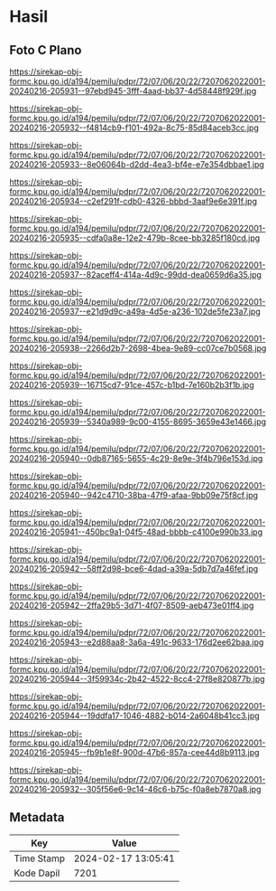 # Hasil

## Foto C Plano

https://sirekap-obj-formc.kpu.go.id/a194/pemilu/pdpr/72/07/06/20/22/7207062022001-20240216-205931--97ebd945-3fff-4aad-bb37-4d58448f929f.jpg

https://sirekap-obj-formc.kpu.go.id/a194/pemilu/pdpr/72/07/06/20/22/7207062022001-20240216-205932--f4814cb9-f101-492a-8c75-85d84aceb3cc.jpg

https://sirekap-obj-formc.kpu.go.id/a194/pemilu/pdpr/72/07/06/20/22/7207062022001-20240216-205933--8e06064b-d2dd-4ea3-bf4e-e7e354dbbae1.jpg

https://sirekap-obj-formc.kpu.go.id/a194/pemilu/pdpr/72/07/06/20/22/7207062022001-20240216-205934--c2ef291f-cdb0-4326-bbbd-3aaf9e6e391f.jpg

https://sirekap-obj-formc.kpu.go.id/a194/pemilu/pdpr/72/07/06/20/22/7207062022001-20240216-205935--cdfa0a8e-12e2-479b-8cee-bb3285f180cd.jpg

https://sirekap-obj-formc.kpu.go.id/a194/pemilu/pdpr/72/07/06/20/22/7207062022001-20240216-205937--82aceff4-414a-4d9c-99dd-dea0659d6a35.jpg

https://sirekap-obj-formc.kpu.go.id/a194/pemilu/pdpr/72/07/06/20/22/7207062022001-20240216-205937--e21d9d9c-a49a-4d5e-a236-102de5fe23a7.jpg

https://sirekap-obj-formc.kpu.go.id/a194/pemilu/pdpr/72/07/06/20/22/7207062022001-20240216-205938--2266d2b7-2698-4bea-9e89-cc07ce7b0568.jpg

https://sirekap-obj-formc.kpu.go.id/a194/pemilu/pdpr/72/07/06/20/22/7207062022001-20240216-205939--16715cd7-91ce-457c-b1bd-7e160b2b3f1b.jpg

https://sirekap-obj-formc.kpu.go.id/a194/pemilu/pdpr/72/07/06/20/22/7207062022001-20240216-205939--5340a989-9c00-4155-8695-3659e43e1466.jpg

https://sirekap-obj-formc.kpu.go.id/a194/pemilu/pdpr/72/07/06/20/22/7207062022001-20240216-205940--0db87165-5655-4c29-8e9e-3f4b796e153d.jpg

https://sirekap-obj-formc.kpu.go.id/a194/pemilu/pdpr/72/07/06/20/22/7207062022001-20240216-205940--942c4710-38ba-47f9-afaa-9bb09e75f8cf.jpg

https://sirekap-obj-formc.kpu.go.id/a194/pemilu/pdpr/72/07/06/20/22/7207062022001-20240216-205941--450bc9a1-04f5-48ad-bbbb-c4100e990b33.jpg

https://sirekap-obj-formc.kpu.go.id/a194/pemilu/pdpr/72/07/06/20/22/7207062022001-20240216-205942--58ff2d98-bce6-4dad-a39a-5db7d7a46fef.jpg

https://sirekap-obj-formc.kpu.go.id/a194/pemilu/pdpr/72/07/06/20/22/7207062022001-20240216-205942--2ffa29b5-3d71-4f07-8509-aeb473e01ff4.jpg

https://sirekap-obj-formc.kpu.go.id/a194/pemilu/pdpr/72/07/06/20/22/7207062022001-20240216-205943--e2d88aa8-3a6a-491c-9633-176d2ee62baa.jpg

https://sirekap-obj-formc.kpu.go.id/a194/pemilu/pdpr/72/07/06/20/22/7207062022001-20240216-205944--3f59934c-2b42-4522-8cc4-27f8e820877b.jpg

https://sirekap-obj-formc.kpu.go.id/a194/pemilu/pdpr/72/07/06/20/22/7207062022001-20240216-205944--19ddfa17-1046-4882-b014-2a6048b41cc3.jpg

https://sirekap-obj-formc.kpu.go.id/a194/pemilu/pdpr/72/07/06/20/22/7207062022001-20240216-205945--fb9b1e8f-900d-47b6-857a-cee44d8b9113.jpg

https://sirekap-obj-formc.kpu.go.id/a194/pemilu/pdpr/72/07/06/20/22/7207062022001-20240216-205932--305f56e6-9c14-46c6-b75c-f0a8eb7870a8.jpg


## Metadata

| Key        | Value               |
| ---------- | ------------------- |
| Time Stamp | 2024-02-17 13:05:41 |
| Kode Dapil | 7201                |



